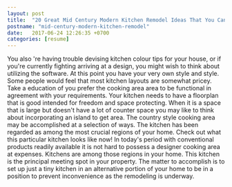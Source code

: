 ```yaml
---
layout: post
title:  "20 Great Mid Century Modern Kitchen Remodel Ideas That You Can Share With Your Friends"
postname: "mid-century-modern-kitchen-remodel"
date:   2017-06-24 12:26:35 +0700
categories: [resume]
---
```

You also 're having trouble devising kitchen colour tips for your house, or if you're currently fighting arriving at a design, you might wish to think about utilizing the software. At this point you have your very own style and style. Some people would feel that most kitchen layouts are somewhat pricey. Take a education of you prefer the cooking area area to be functional in agreement with your requirements. Your kitchen needs to have a floorplan that is good intended for freedom and space protecting. When it is a space that is large but doesn't have a lot of counter space you may like to think about incorporating an island to get area. The country style cooking area may be accomplished at a selection of ways. The kitchen has been regarded as among the most crucial regions of your home. Check out what this particular kitchen looks like now! In today's period with conventional products readily available it is not hard to possess a designer cooking area at expenses. Kitchens are among those regions in your home. This kitchen is the principal meeting spot in your property. The matter to accomplish is to set up just a tiny kitchen in an alternative portion of your home to be in a position to prevent inconvenience as the remodeling is underway.
